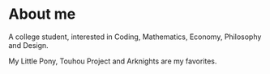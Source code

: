 # About me

A college student, interested in Coding, Mathematics, Economy, Philosophy and Design.

My Little Pony, Touhou Project and Arknights are my favorites.
